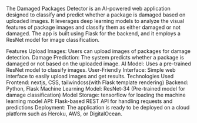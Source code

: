 The Damaged Packages Detector is an AI-powered web application designed to classify and predict whether a package is damaged based on uploaded images. It leverages deep learning models to analyze the visual features of package images and classify them as either damaged or not damaged. The app is built using Flask for the backend, and it employs a ResNet model for image classification.

Features
Upload Images: Users can upload images of packages for damage detection.
Damage Prediction: The system predicts whether a package is damaged or not based on the uploaded image.
AI Model: Uses a pre-trained ResNet model to classify images.
User-Friendly Interface: Simple web interface to easily upload images and get results.
Technologies Used
Frontend: nextjs, CSS, tailwindcss(with Flask template rendering)
Backend: Python, Flask
Machine Learning Model: ResNet-34 (Pre-trained model for damage classification)
Model Storage: tensorflow for loading the machine learning model
API: Flask-based REST API for handling requests and predictions
Deployment: The application is ready to be deployed on a cloud platform such as Heroku, AWS, or DigitalOcean.
